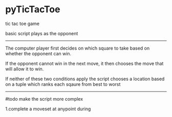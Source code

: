 # pyTicTacToe
tic tac toe game

basic script plays as the opponent

--------------------------------------------
  
The computer player first decides on which square to take based on whether the opponent can win.
 
 If the opponent cannot win in the next move, it then chooses the move that will allow it to win.
 
 If neither of these two conditions apply the script chooses a location based on a tuple which ranks each sqaure from best to worst

-----------------------------------------------------
#todo
make the script more complex

1.complete a moveset at anypoint during
  
